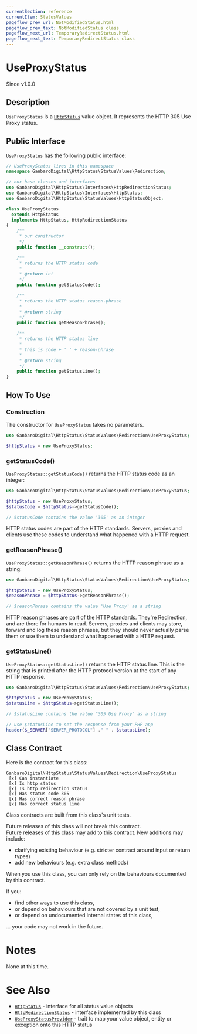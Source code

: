 ```yaml
---
currentSection: reference
currentItem: StatusValues
pageflow_prev_url: NotModifiedStatus.html
pageflow_prev_text: NotModifiedStatus class
pageflow_next_url: TemporaryRedirectStatus.html
pageflow_next_text: TemporaryRedirectStatus class
---
```


# UseProxyStatus

<div class="callout info">
Since v1.0.0
</div>

## Description

`UseProxyStatus` is a [`HttpStatus`](../Interfaces/HttpStatus.html) value object. It represents the HTTP 305 Use Proxy status.

## Public Interface

`UseProxyStatus` has the following public interface:

```php
// UseProxyStatus lives in this namespace
namespace GanbaroDigital\HttpStatus\StatusValues\Redirection;

// our base classes and interfaces
use GanbaroDigital\HttpStatus\Interfaces\HttpRedirectionStatus;
use GanbaroDigital\HttpStatus\Interfaces\HttpStatus;
use GanbaroDigital\HttpStatus\StatusValues\HttpStatusObject;

class UseProxyStatus
  extends HttpStatus
  implements HttpStatus, HttpRedirectionStatus
{
    /**
     * our constructor
     */
    public function __construct();

    /**
     * returns the HTTP status code
     *
     * @return int
     */
    public function getStatusCode();

    /**
     * returns the HTTP status reason-phrase
     *
     * @return string
     */
    public function getReasonPhrase();

    /**
     * returns the HTTP status line
     *
     * this is code + ' ' + reason-phrase
     *
     * @return string
     */
    public function getStatusLine();
}
```

## How To Use

### Construction

The constructor for `UseProxyStatus` takes no parameters.

```php
use GanbaroDigital\HttpStatus\StatusValues\Redirection\UseProxyStatus;

$httpStatus = new UseProxyStatus;
```

### getStatusCode()

`UseProxyStatus::getStatusCode()` returns the HTTP status code as an integer:

```php
use GanbaroDigital\HttpStatus\StatusValues\Redirection\UseProxyStatus;

$httpStatus = new UseProxyStatus;
$statusCode = $httpStatus->getStatusCode();

// $statusCode contains the value '305' as an integer
```

HTTP status codes are part of the HTTP standards. Servers, proxies and clients use these codes to understand what happened with a HTTP request.

### getReasonPhrase()

`UseProxyStatus::getReasonPhrase()` returns the HTTP reason phrase as a string:

```php
use GanbaroDigital\HttpStatus\StatusValues\Redirection\UseProxyStatus;

$httpStatus = new UseProxyStatus;
$reasonPhrase = $httpStatus->getReasonPhrase();

// $reasonPhrase contains the value 'Use Proxy' as a string
```

HTTP reason phrases are part of the HTTP standards. They're Redirection, and are there for humans to read. Servers, proxies and clients may store, forward and log these reason phrases, but they should never actually parse them or use them to understand what happened with a HTTP request.

### getStatusLine()

`UseProxyStatus::getStatusLine()` returns the HTTP status line. This is the string that is printed after the HTTP protocol version at the start of any HTTP response.

```php
use GanbaroDigital\HttpStatus\StatusValues\Redirection\UseProxyStatus;

$httpStatus = new UseProxyStatus;
$statusLine = $httpStatus->getStatusLine();

// $statusLine contains the value "305 Use Proxy" as a string

// use $statusLine to set the response from your PHP app
header($_SERVER["SERVER_PROTOCOL"] ." " . $statusLine);
```

## Class Contract

Here is the contract for this class:

    GanbaroDigital\HttpStatus\StatusValues\Redirection\UseProxyStatus
     [x] Can instantiate
     [x] Is http status
     [x] Is http redirection status
     [x] Has status code 305
     [x] Has correct reason phrase
     [x] Has correct status line

Class contracts are built from this class's unit tests.

<div class="callout success">
Future releases of this class will not break this contract.
</div>

<div class="callout info" markdown="1">
Future releases of this class may add to this contract. New additions may include:

* clarifying existing behaviour (e.g. stricter contract around input or return types)
* add new behaviours (e.g. extra class methods)
</div>

<div class="callout warning" markdown="1">
When you use this class, you can only rely on the behaviours documented by this contract.

If you:

* find other ways to use this class,
* or depend on behaviours that are not covered by a unit test,
* or depend on undocumented internal states of this class,

... your code may not work in the future.
</div>

# Notes

None at this time.

# See Also

* [`HttpStatus`](../Interfaces/HttpStatus.html) - interface for all status value objects
* [`HttpRedirectionStatus`](../Interfaces/HttpRedirectionStatus.html) - interface implemented by this class
* [`UseProxyStatusProvider`](../StatusProviders/UseProxyStatusProvider.html) - trait to map your value object, entity or exception onto this HTTP status
